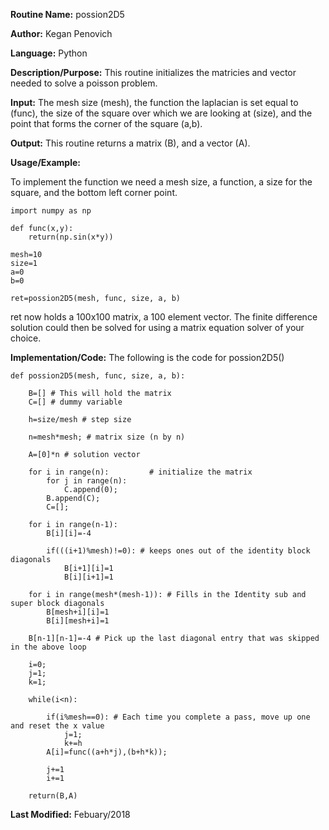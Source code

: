 **Routine Name:**           possion2D5

**Author:** Kegan Penovich

**Language:** Python

**Description/Purpose:** This routine initializes the matricies and vector needed to solve a poisson problem. 

**Input:** The mesh size (mesh), the function the laplacian is set equal to (func), the size of the square over which we are looking at (size), and the point that forms the corner of the square (a,b).

**Output:** This routine returns a matrix (B), and a vector (A).

**Usage/Example:**

To implement the function we need a mesh size, a function, a size for the square, and the bottom left corner point.

    import numpy as np
    
    def func(x,y):
        return(np.sin(x*y))
    
    mesh=10
    size=1
    a=0
    b=0
    
    ret=possion2D5(mesh, func, size, a, b)    
    
ret now holds a 100x100 matrix, a 100 element vector. The finite difference solution could then be solved for using a matrix equation solver of your choice.    

**Implementation/Code:** The following is the code for possion2D5()

    def possion2D5(mesh, func, size, a, b):

        B=[] # This will hold the matrix
        C=[] # dummy variable

        h=size/mesh # step size

        n=mesh*mesh; # matrix size (n by n)

        A=[0]*n # solution vector                     

        for i in range(n):         # initialize the matrix
            for j in range(n):
                C.append(0);
            B.append(C);    
            C=[];

        for i in range(n-1):
            B[i][i]=-4

            if(((i+1)%mesh)!=0): # keeps ones out of the identity block diagonals
                B[i+1][i]=1
                B[i][i+1]=1

        for i in range(mesh*(mesh-1)): # Fills in the Identity sub and super block diagonals
            B[mesh+i][i]=1
            B[i][mesh+i]=1

        B[n-1][n-1]=-4 # Pick up the last diagonal entry that was skipped in the above loop

        i=0;
        j=1;
        k=1;

        while(i<n):

            if(i%mesh==0): # Each time you complete a pass, move up one and reset the x value
                j=1;
                k+=h
            A[i]=func((a+h*j),(b+h*k));

            j+=1
            i+=1

        return(B,A)

**Last Modified:** Febuary/2018
